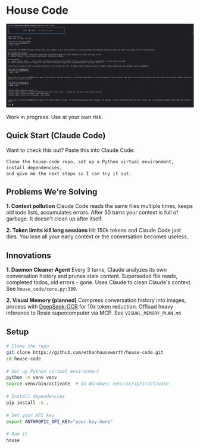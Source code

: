 # House Code

![House Code Demo](demo.png)

Work in progress. Use at your own risk.

## Quick Start (Claude Code)

Want to check this out? Paste this into Claude Code:

```
Clone the house-code repo, set up a Python virtual environment, install dependencies,
and give me the next steps so I can try it out.
```

## Problems We're Solving

**1. Context pollution**
Claude Code reads the same files multiple times, keeps old todo lists, accumulates errors. After 50 turns your context is full of garbage. It doesn't clean up after itself.

**2. Token limits kill long sessions**
Hit 150k tokens and Claude Code just dies. You lose all your early context or the conversation becomes useless.

## Innovations

**1. Daemon Cleaner Agent**
Every 3 turns, Claude analyzes its own conversation history and prunes stale content. Superseded file reads, completed todos, old errors - gone. Uses Claude to clean Claude's context. See `house_code/core.py:389`.

**2. Visual Memory (planned)**
Compress conversation history into images, process with [DeepSeek-OCR](https://github.com/deepseek-ai/DeepSeek-VL2) for 10x token reduction. Offload heavy inference to Rosie supercomputer via MCP. See `VISUAL_MEMORY_PLAN.md`

## Setup

```bash
# Clone the repo
git clone https://github.com/ethanhouseworth/house-code.git
cd house-code

# Set up Python virtual environment
python -m venv venv
source venv/bin/activate  # On Windows: venv\Scripts\activate

# Install dependencies
pip install -e .

# Set your API key
export ANTHROPIC_API_KEY="your-key-here"

# Run it
house
```
